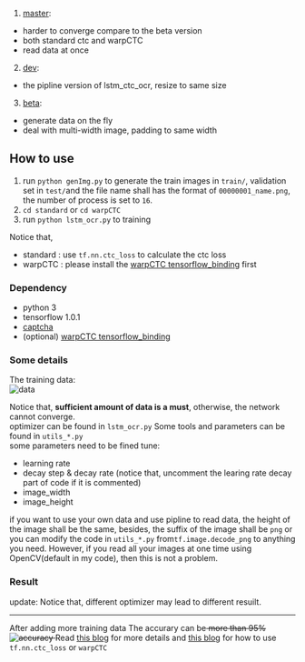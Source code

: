 1. [master](https://github.com/ilovin/lstm_ctc_ocr/tree/master):
 - harder to converge compare to the beta version
 - both standard ctc and warpCTC
 - read data at once
2. [dev](https://github.com/ilovin/lstm_ctc_ocr/tree/dev):
 - the pipline version of lstm_ctc_ocr, resize to same size
3. [beta](https://github.com/ilovin/lstm_ctc_ocr/tree/beta):
 - generate data on the fly
 - deal with multi-width image, padding to same width

## How to use
1. run `python genImg.py` to generate the train images in `train/`, validation set in `test/`and the file name shall has the format of `00000001_name.png`, the number of process is set to `16`.
2. `cd standard` or `cd warpCTC`
3. run `python lstm_ocr.py` to training    

Notice that,  
- standard : use `tf.nn.ctc_loss` to calculate the ctc loss
- warpCTC : please install the [warpCTC tensorflow_binding](https://github.com/baidu-research/warp-ctc/tree/master/tensorflow_binding) first

### Dependency
- python 3  
- tensorflow 1.0.1  
- [captcha](https://pypi.python.org/pypi/captcha)
- (optional) [warpCTC tensorflow_binding](https://github.com/baidu-research/warp-ctc/tree/master/tensorflow_binding)

### Some details

The training data:  
![data](https://ooo.0o0.ooo/2017/04/13/58ef08ab6af03.png)  

Notice that, **sufficient amount of data is a must**, otherwise, the network cannot converge.  
optimizer can be found in `lstm_ocr.py`
Some tools and parameters can be found in `utils_*.py`  
some parameters need to be fined tune:
- learning rate
- decay step & decay rate (notice that, uncomment the learing rate decay part of code if it is commented)
- image_width
- image_height

if you want to use your own data and use pipline to read data, the height of the image shall be the same, besides, the suffix of the image shall be `png` or you can modify the code in `utils_*.py` from`tf.image.decode_png` to anything you need. However, if you read all your images at one time using OpenCV(default in my code), then this is not a problem.

### Result
update:
Notice that, different optimizer may lead to different resuilt.

---
After adding more training data
The accurary can be<del> more than 95%  
![accuracy](http://omy9d4djr.bkt.clouddn.com/markdown-img-paste-20170409223605283.png)  </del>
Read [this blog](https://ilovin.github.io/2017-04-06/tensorflow-lstm-ctc-ocr/) for more details and [this blog](http://ilovin.github.io/2017-04-23/tensorflow-lstm-ctc-input-output/) for how to
use `tf.nn.ctc_loss` or `warpCTC`
